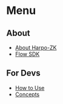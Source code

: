 # Menu

## About    

- [About Harpo-ZK](/about-harpo-zk)
- [Flow SDK](/flow-sdk)

## For Devs

- [How to Use](/how-to-use)
- [Concepts](/concepts)